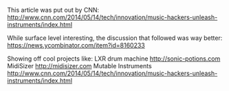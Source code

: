 This article was put out by CNN:
http://www.cnn.com/2014/05/14/tech/innovation/music-hackers-unleash-instruments/index.html

While surface level interesting, the discussion that followed was way better:
https://news.ycombinator.com/item?id=8160233

Showing off cool projects like:
LXR drum machine http://sonic-potions.com
MidiSizer http://midisizer.com
Mutable Instruments http://www.cnn.com/2014/05/14/tech/innovation/music-hackers-unleash-instruments/index.html